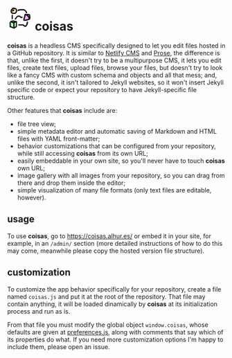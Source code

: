 ![](icon-s.png) coisas
====================

**coisas** is a headless CMS specifically designed to let you edit files hosted in a GitHub repository. It is similar to [Netlify CMS](https://github.com/netlify/netlify-cms) and [Prose](http://prose.io/), the difference is that, unlike the first, it doesn't try to be a multipurpose CMS, it lets you edit files, create text files, upload files, browse your files, but doesn't try to look like a fancy CMS with custom schema and objects and all that mess; and, unlike the second, it isn't tailored to Jekyll websites, so it won't insert Jekyll specific code or expect your repository to have Jekyll-specific file structure.

Other features that **coisas** include are:

  * file tree view;
  * simple metadata editor and automatic saving of Markdown and HTML files with YAML front-matter;
  * behavior customizations that can be configured from your repository, while still accessing **coisas** from its own URL;
  * easily embeddable in your own site, so you'll never have to touch **coisas** own URL;
  * image gallery with all images from your repository, so you can drag from there and drop them inside the editor;
  * simple visualization of many file formats (only text files are editable, however).

## usage

To use **coisas**, go to https://coisas.alhur.es/ or embed it in your site, for example, in an `/admin/` section (more detailed instructions of how to do this may come, meanwhile please copy the hosted version file structure).

## customization

To customize the app behavior specifically for your repository, create a file named `coisas.js` and put it at the root of the repository. That file may contain anything, it will be loaded dinamically by **coisas** at its initialization process and run as is.

From that file you must modify the global object `window.coisas`, whose defaults are given at [preferences.js](preferences.js), along with comments that say which of its properties do what. If you need more customization options I'm happy to include them, please open an issue.
